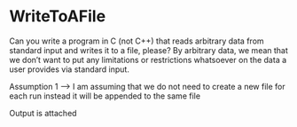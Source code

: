 # WriteToAFile
Can you write a program in C (not C++) that reads arbitrary data from standard input and writes it to a file, please?  By arbitrary data, we mean that we don’t want to put any limitations or restrictions whatsoever on the data a user provides via standard input. 
 
 Assumption 1 --> I am assuming that we do not need to create a new file for each run instead it will be appended to the same file
 
 Output is attached 
